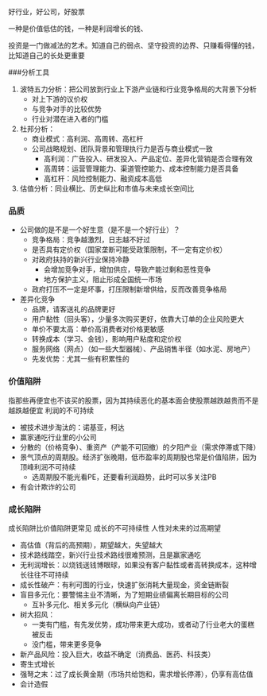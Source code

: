 好行业，好公司，好股票

一种是价值低估的钱，一种是利润增长的钱、

投资是一门做减法的艺术。知道自己的弱点、坚守投资的边界、只赚看得懂的钱，比知道自己的长处更重要

###分析工具
1. 波特五力分析：把公司放到行业上下游产业链和行业竞争格局的大背景下分析
    - 对上下游的议价权
    - 与竞争对手的比较优势
    - 行业对潜在进入者的门槛
2. 杜邦分析：
    - 商业模式：高利润、高周转、高杠杆
    - 公司战略规划、团队背景和管理执行力是否与商业模式一致
        - 高利润：广告投入、研发投入、产品定位、差异化营销是否合理有效
        - 高周转：运营管理能力、渠道管控能力、成本控制能力是否具备
        - 高杠杆：风险控制能力、融资成本高低
3. 估值分析：同业横比、历史纵比和市值与未来成长空间比
### 品质
- 公司做的是不是一个好生意（是不是一个好行业）？
    - 竞争格局：竞争越激烈，日志越不好过
    - 是否具有定价权（国家垄断可能受政策限制，不一定有定价权）
    - 对政府扶持的新兴行业保持冷静
        - 会增加竞争对手，增加供应，导致产能过剩和恶性竞争
        - 地方保护主义，阻止形成全国统一市场
    - 政府打压不一定是坏事，打压限制新增供给，反而改善竞争格局
- 差异化竞争
    - 品牌，请客送礼的品牌更好
    - 用户黏性（回头客），少量多次购买更好，依靠大订单的企业风险更大
    - 单价不要太高：单价高消费者对价格更敏感
    - 转换成本（学习、金钱），影响用户粘度和定价权
    - 服务网络（网点）（如一些大型器械）、产品销售半径（如水泥、房地产）
    - 先发优势：尤其一些有积累性的

### 价值陷阱
指那些再便宜也不该买的股票，因为其持续恶化的基本面会使股票越跌越贵而不是越跌越便宜
利润的不可持续
- 被技术进步淘汰的：诺基亚，柯达
- 赢家通吃行业里的小公司
- 分散的（价格竞争）、重资产（产能不可回撤）的夕阳产业（需求停滞或下降）
- 景气顶点的周期股。经济扩张晚期，低市盈率的周期股也常是价值陷阱，因为顶峰利润不可持续
    - 选周期股不能光看PE，还要看利润趋势，此时可以多关注PB
- 有会计欺诈的公司
### 成长陷阱
成长陷阱比价值陷阱更常见
成长的不可持续性
人性对未来的过高期望
- 高估值（背后的高预期），期望越大，失望越大
- 技术路线踏空，新兴行业技术路线很难预测，且是赢家通吃
- 无利润增长：以烧钱送钱博眼球，如果没有客户黏性或者高转换成本，这种增长往往不可持续
- 成长性破产：有利可图的行业，快速扩张消耗大量现金，资金链断裂
- 盲目多元化：要警惕主业不清晰，为了短期业绩偏离长期目标的公司
    - 互补多元化、相关多元化（横纵向产业链）
- 树大招风：
    - 一类有门槛，有先发优势，成功带来更大成功，或者动了行业老大的蛋糕被反击
    - 没门槛，带来更多竞争
- 新产品风险：投入巨大，收益不确定（消费品、医药、科技类）
- 寄生式增长
- 强弩之末：过了成长黄金期（市场共给饱和，需求增长停滞），仍享有高估值
- 会计造假
